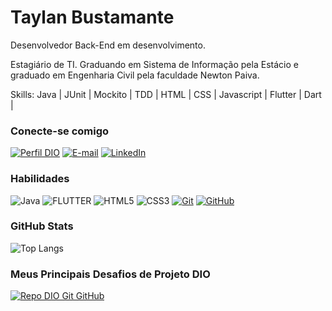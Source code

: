 # Taylan Bustamante

Desenvolvedor Back-End em desenvolvimento.

Estagiário de TI. Graduando em Sistema de Informação pela Estácio e graduado em Engenharia Civil pela faculdade Newton Paiva.

Skills: Java | JUnit | Mockito | TDD | HTML | CSS | Javascript | Flutter | Dart |

### Conecte-se comigo
[![Perfil DIO](https://img.shields.io/badge/-Meu%20Perfil%20na%20DIO-E94D5F?style=for-the-badge)](https://www.dio.me/users/taylanbustamante_54820/)
[![E-mail](https://img.shields.io/badge/-Email-000?style=for-the-badge&logo=microsoft-outlook&logoColor=E94D5F)](mailto:taylanbustamante@hotmail.com)
[![LinkedIn](https://img.shields.io/badge/-LinkedIn-000?style=for-the-badge&logo=linkedin&logoColor=30A3DC)](https://www.linkedin.com/in/taylanbustamante/)


### Habilidades
![Java](https://img.shields.io/badge/Java-000?style=for-the-badge&logo=java)
![FLUTTER](https://img.shields.io/badge/FLUTTER-000?style=for-the-badge&logo=flutter&logoColor=027DFD)
![HTML5](https://img.shields.io/badge/HTML-000?style=for-the-badge&logo=html5&logoColor=30A3DC)
![CSS3](https://img.shields.io/badge/CSS3-000?style=for-the-badge&logo=css3&logoColor=E94D5F)
[![Git](https://img.shields.io/badge/Git-000?style=for-the-badge&logo=git&logoColor=E94D5F)](https://git-scm.com/doc)
[![GitHub](https://img.shields.io/badge/GitHub-000?style=for-the-badge&logo=github&logoColor=30A3DC)](https://docs.github.com/)

### GitHub Stats
![Top Langs](https://github-readme-stats-git-masterrstaa-rickstaa.vercel.app/api/top-langs/?username=taylanbustamante&layout=compact&bg_color=000&border_color=30A3DC&title_color=E94D5F&text_color=FFF)

### Meus Principais Desafios de Projeto DIO
[![Repo DIO Git GitHub](https://github-readme-stats.vercel.app/api/pin/?username=elidianaandrade&repo=dio-lab-open-source&bg_color=000&border_color=30A3DC&show_icons=true&icon_color=30A3DC&title_color=E94D5F&text_color=FFF)](https://github.com/taylanbustamante/dio-lab-open-source)